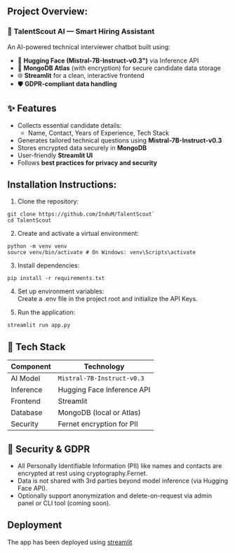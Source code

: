 ## **Project Overview:**
### 🧠 TalentScout AI — Smart Hiring Assistant

An AI-powered technical interviewer chatbot built using:
- 🤖 **Hugging Face (Mistral-7B-Instruct-v0.3")** via Inference API  
- 💾 **MongoDB Atlas** (with encryption) for secure candidate data storage  
- 🌐 **Streamlit** for a clean, interactive frontend  
- 🛡️ **GDPR-compliant data handling**

## ✨ Features

- Collects essential candidate details:
  - Name, Contact, Years of Experience, Tech Stack
- Generates tailored technical questions using **Mistral-7B-Instruct-v0.3**
- Stores encrypted data securely in **MongoDB**
- User-friendly **Streamlit UI**
- Follows **best practices for privacy and security**
  
## **Installation Instructions:**

1. Clone the repository:

```
git clone https://github.com/InduM/TalentScout`
cd TalentScout
```

2. Create and activate a virtual environment:
```
python -m venv venv
source venv/bin/activate # On Windows: venv\Scripts\activate
```
3. Install dependencies:
```
pip install -r requirements.txt
```

4. Set up environment variables:\
Create a .env file in the project root and initialize the API Keys.

5. Run the application:
```
streamlit run app.py
```

## 🔧 Tech Stack

| Component      | Technology                       |
|----------------|----------------------------------|
| AI Model       | `Mistral-7B-Instruct-v0.3`       |
| Inference      | Hugging Face Inference API       |
| Frontend       | Streamlit                        |
| Database       | MongoDB (local or Atlas)         |
| Security       | Fernet encryption for PII        |

## 🔐 Security & GDPR
- All Personally Identifiable Information (PII) like names and contacts are encrypted at rest using cryptography.Fernet.
- Data is not shared with 3rd parties beyond model inference (via Hugging Face API).
- Optionally support anonymization and delete-on-request via admin panel or CLI tool (coming soon).

## Deployment
The app has been deployed using [streamlit](https://indum-talentscout-app-hgahsd.streamlit.app/)
